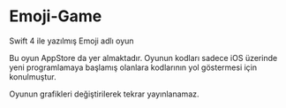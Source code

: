 # Emoji-Game
Swift 4 ile yazılmış Emoji adlı oyun

Bu oyun AppStore da yer almaktadır. Oyunun kodları sadece iOS üzerinde yeni programlamaya başlamış olanlara kodlarının yol göstermesi için konulmuştur.

Oyunun grafikleri değiştirilerek tekrar yayınlanamaz.

